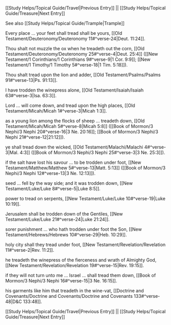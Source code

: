 [[Study Helps/Topical Guide/Travel|Previous Entry]]  ||  [[Study Helps/Topical Guide/Treasure|Next Entry]]

 See also [[Study Helps/Topical Guide/Trample|Trample]]

 Every place ... your feet shall tread shall be yours, [[Old Testament/Deuteronomy/Deuteronomy 11#^verse-24|Deut. 11:24]].

 Thou shalt not muzzle the ox when he treadeth out the corn, [[Old Testament/Deuteronomy/Deuteronomy 25#^verse-4|Deut. 25:4]] ([[New Testament/1 Corinthians/1 Corinthians 9#^verse-9|1 Cor. 9:9]]; [[New Testament/1 Timothy/1 Timothy 5#^verse-18|1 Tim. 5:18]]).

 Thou shalt tread upon the lion and adder, [[Old Testament/Psalms/Psalms 91#^verse-13|Ps. 91:13]].

 I have trodden the winepress alone, [[Old Testament/Isaiah/Isaiah 63#^verse-3|Isa. 63:3]].

 Lord ... will come down, and tread upon the high places, [[Old Testament/Micah/Micah 1#^verse-3|Micah 1:3]].

 as a young lion among the flocks of sheep ... treadeth down, [[Old Testament/Micah/Micah 5#^verse-8|Micah 5:8]] ([[Book of Mormon/3 Nephi/3 Nephi 20#^verse-16|3 Ne. 20:16]]; [[Book of Mormon/3 Nephi/3 Nephi 21#^verse-12|21:12]]).

 ye shall tread down the wicked, [[Old Testament/Malachi/Malachi 4#^verse-3|Mal. 4:3]] ([[Book of Mormon/3 Nephi/3 Nephi 25#^verse-3|3 Ne. 25:3]]).

 if the salt have lost his savour ... to be trodden under foot, [[New Testament/Matthew/Matthew 5#^verse-13|Matt. 5:13]] ([[Book of Mormon/3 Nephi/3 Nephi 12#^verse-13|3 Ne. 12:13]]).

 seed ... fell by the way side; and it was trodden down, [[New Testament/Luke/Luke 8#^verse-5|Luke 8:5]].

 power to tread on serpents, [[New Testament/Luke/Luke 10#^verse-19|Luke 10:19]].

 Jerusalem shall be trodden down of the Gentiles, [[New Testament/Luke/Luke 21#^verse-24|Luke 21:24]].

 sorer punishment ... who hath trodden under foot the Son, [[New Testament/Hebrews/Hebrews 10#^verse-29|Heb. 10:29]].

 holy city shall they tread under foot, [[New Testament/Revelation/Revelation 11#^verse-2|Rev. 11:2]].

 he treadeth the winepress of the fierceness and wrath of Almighty God, [[New Testament/Revelation/Revelation 19#^verse-15|Rev. 19:15]].

 if they will not turn unto me ... Israel ... shall tread them down, [[Book of Mormon/3 Nephi/3 Nephi 16#^verse-15|3 Ne. 16:15]].

 his garments like him that treadeth in the wine-vat, [[Doctrine and Covenants/Doctrine and Covenants/Doctrine and Covenants 133#^verse-48|D&C 133:48]].

[[Study Helps/Topical Guide/Travel|Previous Entry]]  ||  [[Study Helps/Topical Guide/Treasure|Next Entry]]